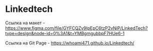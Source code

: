 # Linkedtech
Ссылка на макет - https://www.figma.com/file/GYFCQZv9lpEpC6tzP2vNiP/LinkedTech?type=design&node-id=0%3A1&t=YMBgmgubbpF7HUe6-1

Ссылка на Git Page - https://whoami471.github.io/Linkedtech/
